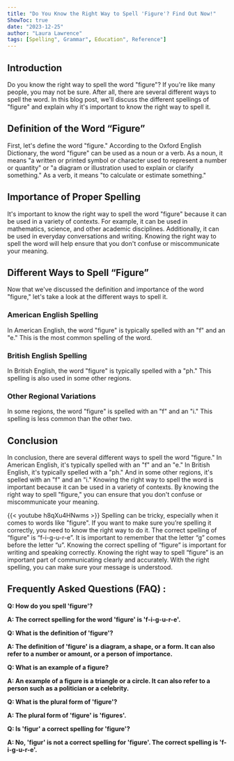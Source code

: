 ```yaml
---
title: "Do You Know the Right Way to Spell 'Figure'? Find Out Now!"
ShowToc: true 
date: "2023-12-25"
author: "Laura Lawrence" 
tags: [Spelling", Grammar", Education", Reference"]
---
```

## Introduction

Do you know the right way to spell the word "figure"? If you're like many people, you may not be sure. After all, there are several different ways to spell the word. In this blog post, we'll discuss the different spellings of "figure" and explain why it's important to know the right way to spell it.

## Definition of the Word “Figure”

First, let's define the word "figure." According to the Oxford English Dictionary, the word "figure" can be used as a noun or a verb. As a noun, it means "a written or printed symbol or character used to represent a number or quantity" or "a diagram or illustration used to explain or clarify something." As a verb, it means "to calculate or estimate something."

## Importance of Proper Spelling

It's important to know the right way to spell the word "figure" because it can be used in a variety of contexts. For example, it can be used in mathematics, science, and other academic disciplines. Additionally, it can be used in everyday conversations and writing. Knowing the right way to spell the word will help ensure that you don't confuse or miscommunicate your meaning.

## Different Ways to Spell “Figure”

Now that we've discussed the definition and importance of the word "figure," let's take a look at the different ways to spell it.

### American English Spelling

In American English, the word "figure" is typically spelled with an "f" and an "e." This is the most common spelling of the word.

### British English Spelling

In British English, the word "figure" is typically spelled with a "ph." This spelling is also used in some other regions.

### Other Regional Variations

In some regions, the word "figure" is spelled with an "f" and an "i." This spelling is less common than the other two.

## Conclusion

In conclusion, there are several different ways to spell the word "figure." In American English, it's typically spelled with an "f" and an "e." In British English, it's typically spelled with a "ph." And in some other regions, it's spelled with an "f" and an "i." Knowing the right way to spell the word is important because it can be used in a variety of contexts. By knowing the right way to spell "figure," you can ensure that you don't confuse or miscommunicate your meaning.

{{< youtube h8qXu4HNwms >}} 
Spelling can be tricky, especially when it comes to words like "figure". If you want to make sure you’re spelling it correctly, you need to know the right way to do it. The correct spelling of “figure” is “f-i-g-u-r-e”. It is important to remember that the letter “g” comes before the letter “u”. Knowing the correct spelling of “figure” is important for writing and speaking correctly. Knowing the right way to spell “figure” is an important part of communicating clearly and accurately. With the right spelling, you can make sure your message is understood.

## Frequently Asked Questions (FAQ) :
**Q: How do you spell 'figure'?**

**A: The correct spelling for the word 'figure' is 'f-i-g-u-r-e'.**

**Q: What is the definition of 'figure'?**

**A: The definition of 'figure' is a diagram, a shape, or a form. It can also refer to a number or amount, or a person of importance.**

**Q: What is an example of a figure?**

**A: An example of a figure is a triangle or a circle. It can also refer to a person such as a politician or a celebrity.**

**Q: What is the plural form of 'figure'?**

**A: The plural form of 'figure' is 'figures'.**

**Q: Is 'figur' a correct spelling for 'figure'?**

**A: No, 'figur' is not a correct spelling for 'figure'. The correct spelling is 'f-i-g-u-r-e'.**





